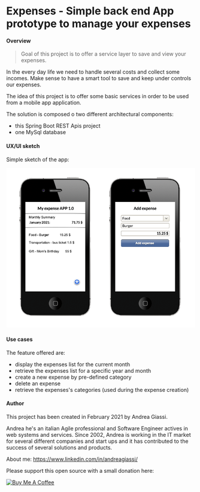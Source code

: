 # Expenses - Simple back end App prototype to manage your expenses

#### Overview
>Goal of this project is to offer a service layer to save and view your expenses.

In the every day life we need to handle several costs and collect some incomes. Make sense to have a smart tool to save
and keep under controls our expenses.

The idea of this project is to offer some basic services in order to be used from a mobile app application.

The solution is composed o two different architectural components:
* this Spring Boot REST Apis project
* one MySql database

#### UX/UI sketch
Simple sketch of the app:

![App Sketch](./src/main/resources/images/app_sketch.png "App interface")

#### Use cases
The feature offered are:
* display the expenses list for the current month
* retrieve the expenses list for a specific year and month 
* create a new expense by pre-defined category
* delete an expense
* retrieve the expenses's categories (used during the expense creation)

#### Author
This project has been created in February 2021 by Andrea Giassi.

Andrea he's an italian Agile professional and Software Engineer actives in web systems and services.
Since 2002, Andrea is working in the IT market for several different companies and start ups and it has contributed
to the success of several solutions and products.

About me:
https://www.linkedin.com/in/andreagiassi/


Please support this open source with a small donation here:

<a href="https://www.buymeacoffee.com/andreag" target="_blank"><img src="https://cdn.buymeacoffee.com/buttons/default-orange.png" alt="Buy Me A Coffee" height="41" width="174"></a>


